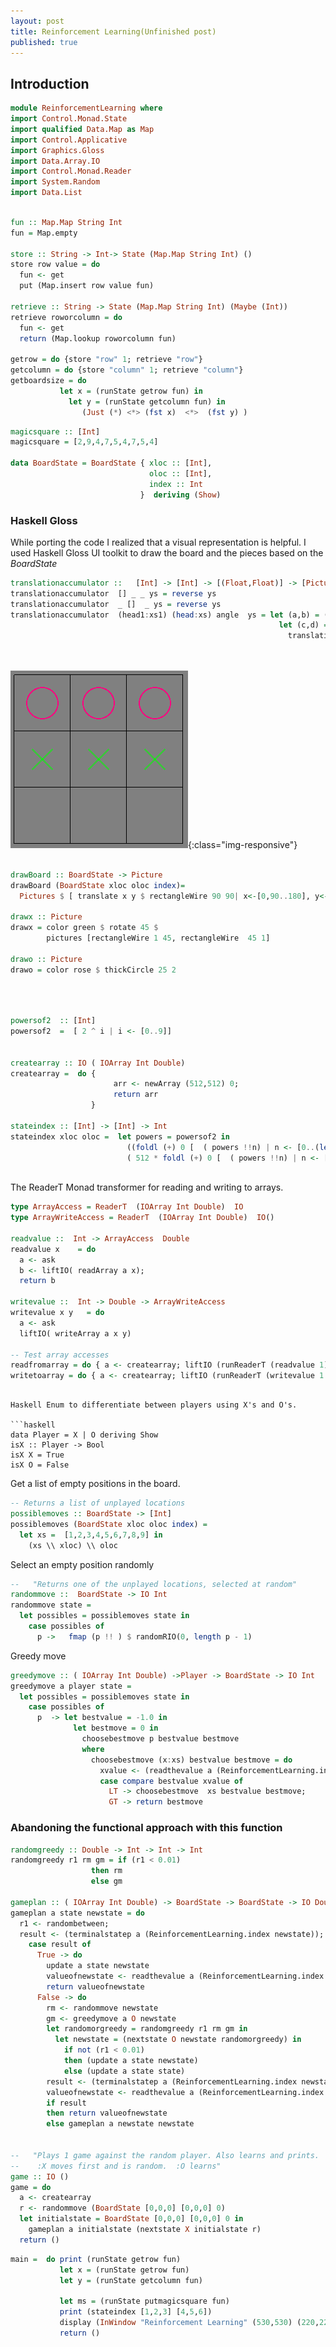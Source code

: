 ```yaml
---
layout: post
title: Reinforcement Learning(Unfinished post)
published: true
---
```


## Introduction





```haskell
module ReinforcementLearning where
import Control.Monad.State
import qualified Data.Map as Map
import Control.Applicative
import Graphics.Gloss
import Data.Array.IO
import Control.Monad.Reader
import System.Random
import Data.List
```


```haskell

fun :: Map.Map String Int
fun = Map.empty

store :: String -> Int-> State (Map.Map String Int) ()
store row value = do
  fun <- get
  put (Map.insert row value fun)

retrieve :: String -> State (Map.Map String Int) (Maybe (Int))
retrieve roworcolumn = do
  fun <- get
  return (Map.lookup roworcolumn fun) 

getrow = do {store "row" 1; retrieve "row"}  
getcolumn = do {store "column" 1; retrieve "column"}  
getboardsize = do   
           let x = (runState getrow fun) in
             let y = (runState getcolumn fun) in
                (Just (*) <*> (fst x)  <*>  (fst y) )
```

```haskell
magicsquare :: [Int]
magicsquare = [2,9,4,7,5,4,7,5,4] 

data BoardState = BoardState { xloc :: [Int],
                               oloc :: [Int],
                               index :: Int
                             }  deriving (Show)
```

### Haskell Gloss 

While porting the code I realized that a visual representation is helpful. I used Haskell Gloss UI toolkit to draw the board and the pieces based on the _BoardState_

```haskell
translationaccumulator ::   [Int] -> [Int] -> [(Float,Float)] -> [Picture] -> [Picture]
translationaccumulator  [] _ _ ys = reverse ys
translationaccumulator  _ []  _ ys = reverse ys
translationaccumulator  (head1:xs1) (head:xs) angle  ys = let (a,b) = (angle !!(head - 1)) in
                                                            let (c,d) = (angle  !!(head1 - 1)) in
                                                              translationaccumulator xs1 xs angle ( ((translate a b) $
                                                                                                 drawx ) : ((translate c d) $
                                                                                                 drawo ):ys)


```

![image-title-here](../images/grid.PNG){:class="img-responsive"}

```haskell

drawBoard :: BoardState -> Picture
drawBoard (BoardState xloc oloc index)=
  Pictures $ [ translate x y $ rectangleWire 90 90| x<-[0,90..180], y<-[0,90..180] ] ++ (translationaccumulator xloc oloc [(0,180),(90,180),(180,180),(0,90),(90,90),(180,90),(0,0),(90,0),(180,0)] [])

drawx :: Picture
drawx = color green $ rotate 45 $
        pictures [rectangleWire 1 45, rectangleWire  45 1] 

drawo :: Picture
drawo = color rose $ thickCircle 25 2

 

```
 
```haskell

powersof2  :: [Int]  
powersof2  =  [ 2 ^ i | i <- [0..9]]


createarray :: IO ( IOArray Int Double)
createarray =  do {
                       arr <- newArray (512,512) 0;
                       return arr
                  }

stateindex :: [Int] -> [Int] -> Int  
stateindex xloc oloc =  let powers = powersof2 in
                          ((foldl (+) 0 [  ( powers !!n) | n <- [0..(length xloc - 1)]]) +
                          ( 512 * foldl (+) 0 [  ( powers !!n) | n <- [0..(length oloc - 1)]]))
 
```

The ReaderT Monad transformer for reading and writing to arrays.


```haskell
type ArrayAccess = ReaderT  (IOArray Int Double)  IO 
type ArrayWriteAccess = ReaderT  (IOArray Int Double)  IO() 

readvalue ::  Int -> ArrayAccess  Double  
readvalue x    = do 
  a <- ask
  b <- liftIO( readArray a x);    
  return b

writevalue ::  Int -> Double -> ArrayWriteAccess   
writevalue x y   = do 
  a <- ask
  liftIO( writeArray a x y)    

-- Test array accesses
readfromarray = do { a <- createarray; liftIO (runReaderT (readvalue 1) a) }
writetoarray = do { a <- createarray; liftIO (runReaderT (writevalue 1 2) a) }
```
```

Haskell Enum to differentiate between players using X's and O's.

```haskell
data Player = X | O deriving Show
isX :: Player -> Bool
isX X = True
isX O = False 

```
Get a list of empty positions in the board.

```haskell
-- Returns a list of unplayed locations
possiblemoves :: BoardState -> [Int]
possiblemoves (BoardState xloc oloc index) =
  let xs =  [1,2,3,4,5,6,7,8,9] in
    (xs \\ xloc) \\ oloc

```

Select an empty position randomly

```haskell
--   "Returns one of the unplayed locations, selected at random"
randommove ::  BoardState -> IO Int
randommove state = 
  let possibles = possiblemoves state in
    case possibles of
      p ->   fmap (p !! ) $ randomRIO(0, length p - 1)
```
Greedy move
 
```haskell
greedymove :: ( IOArray Int Double) ->Player -> BoardState -> IO Int
greedymove a player state = 
  let possibles = possiblemoves state in
    case possibles of
      p  -> let bestvalue = -1.0 in
              let bestmove = 0 in
                choosebestmove p bestvalue bestmove
                where
                  choosebestmove (x:xs) bestvalue bestmove = do
                    xvalue <- (readthevalue a (ReinforcementLearning.index (nextstate player state x)));
                    case compare bestvalue xvalue of
                      LT -> choosebestmove  xs bestvalue bestmove;
                      GT -> return bestmove
```
### Abandoning the functional approach with this function

```haskell
randomgreedy :: Double -> Int -> Int -> Int
randomgreedy r1 rm gm = if (r1 < 0.01)
                  then rm
                  else gm

gameplan :: ( IOArray Int Double) -> BoardState -> BoardState -> IO Double 
gameplan a state newstate = do 
  r1 <- randombetween;
  result <- (terminalstatep a (ReinforcementLearning.index newstate));
    case result of
      True -> do
        update a state newstate
        valueofnewstate <- readthevalue a (ReinforcementLearning.index newstate)
        return valueofnewstate
      False -> do
        rm <- randommove newstate
        gm <- greedymove a O newstate
        let randomorgreedy = randomgreedy r1 rm gm in
          let newstate = (nextstate O newstate randomorgreedy) in
            if not (r1 < 0.01)
            then (update a state newstate)
            else (update a state state)
        result <- (terminalstatep a (ReinforcementLearning.index newstate));
        valueofnewstate <- readthevalue a (ReinforcementLearning.index newstate);
        if result
        then return valueofnewstate
        else gameplan a newstate newstate
  

--   "Plays 1 game against the random player. Also learns and prints.
--    :X moves first and is random.  :O learns"
game :: IO ()
game = do
  a <- createarray
  r <- randommove (BoardState [0,0,0] [0,0,0] 0)
  let initialstate = BoardState [0,0,0] [0,0,0] 0 in
    gameplan a initialstate (nextstate X initialstate r)
  return ()

```


```haskell
main =  do print (runState getrow fun)
           let x = (runState getrow fun)
           let y = (runState getcolumn fun)

           let ms = (runState putmagicsquare fun)
           print (stateindex [1,2,3] [4,5,6])
           display (InWindow "Reinforcement Learning" (530,530) (220,220)) (greyN 0.5)  (drawBoard (BoardState [1,2,3] [4,5,6] 1))
           return ()

```

